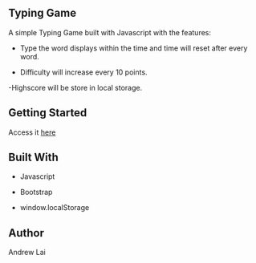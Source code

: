 ## Typing Game

A simple Typing Game built with Javascript with the features:

- Type the word displays within the time and time will reset after every word.

- Difficulty will increase every 10 points.

-Highscore will be store in local storage.



## Getting Started

Access it [here]( https://laiandrew2002.github.io/typing-game/)

## Built With<br>

- Javascript

- Bootstrap

- window.localStorage


## Author

Andrew Lai
